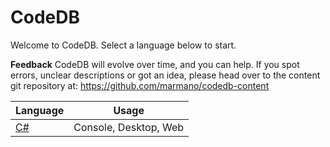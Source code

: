# CodeDB
Welcome to CodeDB.
Select a language below to start.

**Feedback**
CodeDB will evolve over time, and you can help.
If you spot errors, unclear descriptions or got an idea, please head over to the content git repository at:
https://github.com/marmano/codedb-content

| Language | Usage |
| - | - |
| [C#](http://codedb.m-mano.dk/csharp/) | Console, Desktop, Web |